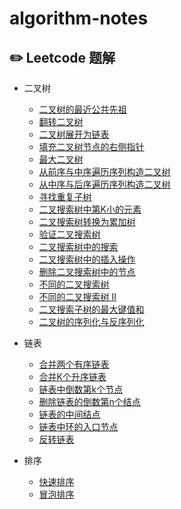 # algorithm-notes

## :pencil2: Leetcode 题解

- 二叉树
  - [二叉树的最近公共先祖](https://github.com/CheneyKwok/algorithm-notes/blob/main/notes/二叉树/二叉树的最近公共先祖.md)
  - [翻转二叉树](https://github.com/CheneyKwok/algorithm-notes/blob/main/notes/二叉树/翻转二叉树.md)
  - [二叉树展开为链表](https://github.com/CheneyKwok/algorithm-notes/blob/main/notes/二叉树/二叉树展开为链表.md)
  - [填充二叉树节点的右侧指针](https://github.com/CheneyKwok/algorithm-notes/blob/main/notes/二叉树/填充二叉树节点的右侧指针.md)
  - [最大二叉树](https://github.com/CheneyKwok/algorithm-notes/blob/main/notes/二叉树/最大二叉树.md)
  - [从前序与中序遍历序列构造二叉树](https://github.com/CheneyKwok/algorithm-notes/blob/main/notes/二叉树/从前序与中序遍历序列构造二叉树.md)
  - [从中序与后序遍历序列构造二叉树](https://github.com/CheneyKwok/algorithm-notes/blob/main/notes/二叉树/从中序与后序遍历序列构造二叉树.md)
  - [寻找重复子树](https://github.com/CheneyKwok/algorithm-notes/blob/main/notes/二叉树/寻找重复子树.md)
  - [二叉搜索树中第K小的元素](https://github.com/CheneyKwok/algorithm-notes/blob/main/notes/二叉树/二叉搜索树中第k小的元素.md)
  - [二叉搜索树转换为累加树](https://github.com/CheneyKwok/algorithm-notes/blob/main/notes/二叉树/二叉搜索树转换为累加树.md)
  - [验证二叉搜索树](https://github.com/CheneyKwok/algorithm-notes/blob/main/notes/二叉树/验证二叉搜索树.md)
  - [二叉搜索树中的搜索](https://github.com/CheneyKwok/algorithm-notes/blob/main/notes/二叉树/二叉搜索树中的搜索.md)
  - [二叉搜索树中的插入操作](https://github.com/CheneyKwok/algorithm-notes/blob/main/notes/二叉树/二叉搜索树中的插入操作.md)
  - [删除二叉搜索树中的节点](https://github.com/CheneyKwok/algorithm-notes/blob/main/notes/二叉树/删除二叉搜索树中的节点.md)
  - [不同的二叉搜索树](https://github.com/CheneyKwok/algorithm-notes/blob/main/notes/二叉树/不同的二叉搜索树.md)
  - [不同的二叉搜索树 II](https://github.com/CheneyKwok/algorithm-notes/blob/main/notes/二叉树/不同的二叉搜索树%20II.md)
  - [二叉搜索子树的最大键值和](https://github.com/CheneyKwok/algorithm-notes/blob/main/notes/二叉树/二叉搜索子树的最大键值和.md)
  - [二叉树的序列化与反序列化](https://github.com/CheneyKwok/algorithm-notes/blob/main/notes/二叉树/二叉树的序列化与反序列化.md)
- 链表
  - [合并两个有序链表](https://github.com/CheneyKwok/algorithm-notes/blob/main/notes/链表/合并两个有序链表.md)
  - [合并K个升序链表](https://github.com/CheneyKwok/algorithm-notes/blob/main/notes/链表/合并K个升序链表.md)
  - [链表中倒数第k个节点](https://github.com/CheneyKwok/algorithm-notes/blob/main/notes/链表/链表中倒数第k个节点.md)
  - [删除链表的倒数第n个结点](https://github.com/CheneyKwok/algorithm-notes/blob/main/notes/链表/删除链表的倒数第n个结点.md)
  - [链表的中间结点](https://github.com/CheneyKwok/algorithm-notes/blob/main/notes/链表/链表的中间结点.md)
  - [链表中环的入口节点](https://github.com/CheneyKwok/algorithm-notes/blob/main/notes/链表/链表中环的入口节点.md)
  - [反转链表](https://github.com/CheneyKwok/algorithm-notes/blob/main/notes/链表/反转链表.md)

- 排序
  - [快速排序](https://github.com/CheneyKwok/algorithm-notes/blob/main/notes/排序/快速排序.md)
  - [冒泡排序](https://github.com/CheneyKwok/algorithm-notes/blob/main/notes/排序/冒泡排序.md)